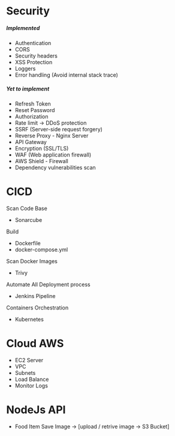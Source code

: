 # Security

 <h5> Implemented </h5>

-   Authentication
-   CORS
-   Security headers
-   XSS Protection
-   Loggers
-   Error handling (Avoid internal stack trace)

 <h5> Yet to implement </h5>

-   Refresh Token
-   Reset Password
-   Authorization
-   Rate limit → DDoS protection
-   SSRF (Server-side request forgery)
-   Reverse Proxy - Nginx Server
-   API Gateway
-   Encryption (SSL/TLS)
-   WAF (Web application firewall)
-   AWS Shield - Firewall
-   Dependency vulnerabilities scan

# CICD

<p> Scan Code Base</p>

-   Sonarcube

<p>Build</p>

-   Dockerfile
-   docker-compose.yml

<p> Scan Docker Images </p>

-   Trivy

<p>Automate All Deployment process</p>

-   Jenkins Pipeline

<p> Containers Orchestration </p>

-   Kubernetes

# Cloud AWS

-   EC2 Server
-   VPC
-   Subnets
-   Load Balance
-   Monitor Logs

# NodeJs API

-   Food Item Save Image -> [upload / retrive image -> S3 Bucket]
